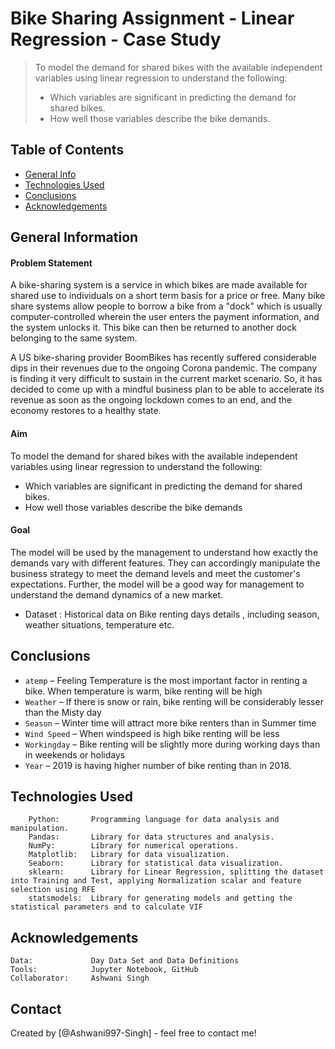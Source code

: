 # Bike Sharing Assignment - Linear Regression - Case Study
> To model the demand for shared bikes with the available independent variables using linear regression to understand the following: 
> - Which variables are significant in predicting the demand for shared bikes.
> - How well those variables describe the bike demands.


## Table of Contents
* [General Info](#general-information)
* [Technologies Used](#technologies-used)
* [Conclusions](#conclusions)
* [Acknowledgements](#acknowledgements)


## General Information
####  Problem Statement 

A bike-sharing system is a service in which bikes are made available for shared use to individuals on a short term basis for a price or free. Many bike share systems allow people to borrow a bike from a "dock" which is usually computer-controlled wherein the user enters the payment information, and the system unlocks it. This bike can then be returned to another dock belonging to the same system.


A US bike-sharing provider BoomBikes has recently suffered considerable dips in their revenues due to the ongoing Corona pandemic. The company is finding it very difficult to sustain in the current market scenario. So, it has decided to come up with a mindful business plan to be able to accelerate its revenue as soon as the ongoing lockdown comes to an end, and the economy restores to a healthy state.   
#### Aim 
To model the demand for shared bikes with the available independent variables using linear regression to understand the following: 
 -    Which variables are significant in predicting the demand for shared bikes.
 -    How well those variables describe the bike demands
#### Goal 
The model will be used by the management to understand how exactly the demands vary with different features. They can accordingly manipulate the business strategy to meet the demand levels and meet the customer's expectations. Further, the model will be a good way for management to understand the demand dynamics of a new market. 

- Dataset            : Historical data on Bike renting days details , including season, weather situations, temperature etc.

## Conclusions
 - `atemp` – Feeling Temperature is the most important factor in renting a bike. When temperature is warm, bike renting will be high
 - `Weather` – If there is snow or rain, bike renting will be considerably lesser than the Misty day
 - `Season` – Winter time will attract more bike renters than in Summer time
 - `Wind Speed` – When windspeed is high bike renting will be less
 - `Workingday` – Bike renting will be slightly more  during working days than in weekends or holidays
 - `Year` – 2019 is having higher number of bike renting than in 2018.

## Technologies Used
        Python:       Programming language for data analysis and manipulation.
        Pandas:       Library for data structures and analysis.
        NumPy:        Library for numerical operations.
        Matplotlib:   Library for data visualization.
        Seaborn:      Library for statistical data visualization.
        sklearn:      Library for Linear Regression, splitting the dataset into Training and Test, applying Normalization scalar and feature selection using RFE
        statsmodels:  Library for generating models and getting the statistical parameters and to calculate VIF



## Acknowledgements
    Data:             Day Data Set and Data Definitions
    Tools:            Jupyter Notebook, GitHub 
    Collaborator:     Ashwani Singh


## Contact
Created by [@Ashwani997-Singh] - feel free to contact me!


